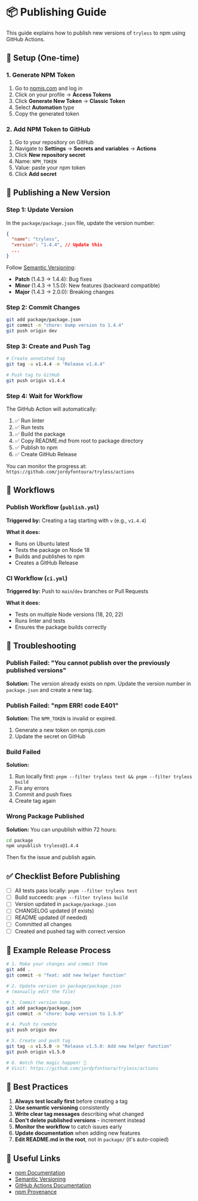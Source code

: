 # 📦 Publishing Guide

This guide explains how to publish new versions of `tryless` to npm using GitHub Actions.

## 🔑 Setup (One-time)

### 1. Generate NPM Token

1. Go to [npmjs.com](https://www.npmjs.com/) and log in
2. Click on your profile → **Access Tokens**
3. Click **Generate New Token** → **Classic Token**
4. Select **Automation** type
5. Copy the generated token

### 2. Add NPM Token to GitHub

1. Go to your repository on GitHub
2. Navigate to **Settings** → **Secrets and variables** → **Actions**
3. Click **New repository secret**
4. Name: `NPM_TOKEN`
5. Value: paste your npm token
6. Click **Add secret**

## 🚀 Publishing a New Version

### Step 1: Update Version

In the `package/package.json` file, update the version number:

```json
{
  "name": "tryless",
  "version": "1.4.4", // Update this
  ...
}
```

Follow [Semantic Versioning](https://semver.org/):
- **Patch** (1.4.3 → 1.4.4): Bug fixes
- **Minor** (1.4.3 → 1.5.0): New features (backward compatible)
- **Major** (1.4.3 → 2.0.0): Breaking changes

### Step 2: Commit Changes

```bash
git add package/package.json
git commit -m "chore: bump version to 1.4.4"
git push origin dev
```

### Step 3: Create and Push Tag

```bash
# Create annotated tag
git tag -a v1.4.4 -m "Release v1.4.4"

# Push tag to GitHub
git push origin v1.4.4
```

### Step 4: Wait for Workflow

The GitHub Action will automatically:
1. ✅ Run linter
2. ✅ Run tests
3. ✅ Build the package
4. ✅ Copy README.md from root to package directory
5. ✅ Publish to npm
6. ✅ Create GitHub Release

You can monitor the progress at:
`https://github.com/jordyfontoura/tryless/actions`

## 🔄 Workflows

### Publish Workflow (`publish.yml`)

**Triggered by:** Creating a tag starting with `v` (e.g., `v1.4.4`)

**What it does:**
- Runs on Ubuntu latest
- Tests the package on Node 18
- Builds and publishes to npm
- Creates a GitHub Release

### CI Workflow (`ci.yml`)

**Triggered by:** Push to `main`/`dev` branches or Pull Requests

**What it does:**
- Tests on multiple Node versions (18, 20, 22)
- Runs linter and tests
- Ensures the package builds correctly

## 🐛 Troubleshooting

### Publish Failed: "You cannot publish over the previously published versions"

**Solution:** The version already exists on npm. Update the version number in `package.json` and create a new tag.

### Publish Failed: "npm ERR! code E401"

**Solution:** The `NPM_TOKEN` is invalid or expired.
1. Generate a new token on npmjs.com
2. Update the secret on GitHub

### Build Failed

**Solution:** 
1. Run locally first: `pnpm --filter tryless test && pnpm --filter tryless build`
2. Fix any errors
3. Commit and push fixes
4. Create tag again

### Wrong Package Published

**Solution:** You can unpublish within 72 hours:
```bash
cd package
npm unpublish tryless@1.4.4
```

Then fix the issue and publish again.

## ✅ Checklist Before Publishing

- [ ] All tests pass locally: `pnpm --filter tryless test`
- [ ] Build succeeds: `pnpm --filter tryless build`
- [ ] Version updated in `package/package.json`
- [ ] CHANGELOG updated (if exists)
- [ ] README updated (if needed)
- [ ] Committed all changes
- [ ] Created and pushed tag with correct version

## 📝 Example Release Process

```bash
# 1. Make your changes and commit them
git add .
git commit -m "feat: add new helper function"

# 2. Update version in package/package.json
# (manually edit the file)

# 3. Commit version bump
git add package/package.json
git commit -m "chore: bump version to 1.5.0"

# 4. Push to remote
git push origin dev

# 5. Create and push tag
git tag -a v1.5.0 -m "Release v1.5.0: Add new helper function"
git push origin v1.5.0

# 6. Watch the magic happen! 🎉
# Visit: https://github.com/jordyfontoura/tryless/actions
```

## 🎯 Best Practices

1. **Always test locally first** before creating a tag
2. **Use semantic versioning** consistently
3. **Write clear tag messages** describing what changed
4. **Don't delete published versions** - increment instead
5. **Monitor the workflow** to catch issues early
6. **Update documentation** when adding new features
7. **Edit README.md in the root**, not in `package/` (it's auto-copied)

## 🔗 Useful Links

- [npm Documentation](https://docs.npmjs.com/)
- [Semantic Versioning](https://semver.org/)
- [GitHub Actions Documentation](https://docs.github.com/en/actions)
- [npm Provenance](https://docs.npmjs.com/generating-provenance-statements)

